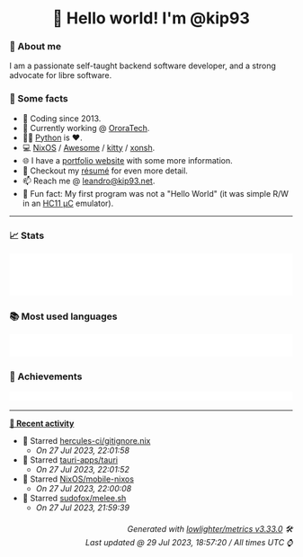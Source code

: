 <!-- README template, populated using this action:
     https://github.com/kip93/kip93/blob/main/.github/workflows/readme.yml. -->

<h1 align="center">👋 Hello world! I'm @kip93</h1> <!-- LOGIN => username -->

### 👤 About me

I am a passionate self-taught backend software developer, and a strong advocate for libre software.


### 💬 Some facts

* 📅 Coding since 2013.
* 💼 Currently working @ [OroraTech](https://ororatech.com/).
* 👨‍💻 [Python](https://github.com/search?q=user%3Akip93&l=python) is ❤️. <!-- LOGIN => username -->
* 💻 [NixOS](https://github.com/NixOS/) /
     [Awesome](https://github.com/awesomeWM/) /
     [kitty](https://github.com/kovidgoyal/kitty/) /
     [xonsh](https://github.com/xonsh/).
* 🌐 I have a [portfolio website](https://kip93.net/) with some more information.
* 📝 Checkout my [résumé](https://kip93.net/resume/) for even more detail.
* 📫 Reach me @ [leandro@kip93.net](mailto:leandro@kip93.net).
* 🎲 Fun fact: My first program was not a "Hello World" (it was simple R/W in an [HC11 µC](https://en.wikipedia.org/wiki/68HC11) emulator).


-----------------------------------------------------------------------------------------------------------------------


### 📈 Stats

![](./stats.svg)


### 📚 Most used languages <!-- by percentage, in decreasing order -->

![](./languages.svg)


### 🏅 Achievements

![](./achievements.svg)


-----------------------------------------------------------------------------------------------------------------------


**[📰 Recent activity](https://github.com/kip93)**
* 🌟 Starred [hercules-ci/gitignore.nix](https://github.com/hercules-ci/gitignore.nix)
  * *On 27 Jul 2023, 22:01:58*
* 🌟 Starred [tauri-apps/tauri](https://github.com/tauri-apps/tauri)
  * *On 27 Jul 2023, 22:01:52*
* 🌟 Starred [NixOS/mobile-nixos](https://github.com/NixOS/mobile-nixos)
  * *On 27 Jul 2023, 22:00:08*
* 🌟 Starred [sudofox/melee.sh](https://github.com/sudofox/melee.sh)
  * *On 27 Jul 2023, 21:59:39*
 <!-- Last activity -->


<h6 align="right"><em>
    Generated with <a href="https://github.com/lowlighter/metrics/tree/latest/">lowlighter/metrics v3.33.0</a> 🛠️<br> <!-- VERSION => MAJOR.minor.patch -->
    Last updated @ 29 Jul 2023, 18:57:20 / All times UTC ⌚ <!-- meta.generated => DD/MM/YYYY, hh:mm -->
</em></h6>

